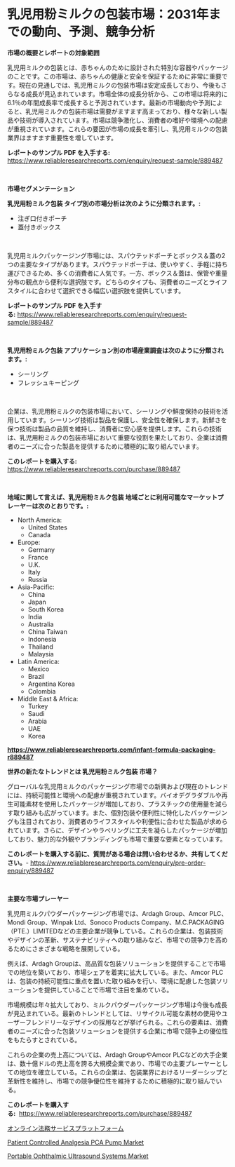 <p><h1>乳児用粉ミルクの包装市場：2031年までの動向、予測、競争分析</h1></p><p><strong>市場の概要とレポートの対象範囲</strong></p>
<p><p>乳児用ミルクの包装とは、赤ちゃんのために設計された特別な容器やパッケージのことです。この市場は、赤ちゃんの健康と安全を保証するために非常に重要です。現在の見通しでは、乳児用ミルクの包装市場は安定成長しており、今後もさらなる成長が見込まれています。市場全体の成長分析から、この市場は将来的に6.1％の年間成長率で成長すると予測されています。最新の市場動向や予測によると、乳児用ミルクの包装市場は需要がますます高まっており、様々な新しい製品や技術が導入されています。市場は競争激化し、消費者の嗜好や環境への配慮が重視されています。これらの要因が市場の成長を牽引し、乳児用ミルクの包装業界はますます重要性を増しています。</p></p>
<p><strong>レポートのサンプル PDF を入手する:</strong> <a href="https://www.reliableresearchreports.com/enquiry/request-sample/889487">https://www.reliableresearchreports.com/enquiry/request-sample/889487</a></p>
<p>&nbsp;</p>
<p><strong>市場セグメンテーション</strong></p>
<p><strong>乳児用粉ミルク包装 タイプ別の市場分析は次のように分類されます。:</strong></p>
<p><ul><li>注ぎ口付きポーチ</li><li>蓋付きボックス</li></ul></p>
<p>&nbsp;</p>
<p><p>乳児用ミルクパッケージング市場には、スパウテッドポーチとボックス＆蓋の2つの主要なタイプがあります。スパウテッドポーチは、使いやすく、手軽に持ち運びできるため、多くの消費者に人気です。一方、ボックス＆蓋は、保管や重量分布の観点から便利な選択肢です。どちらのタイプも、消費者のニーズとライフスタイルに合わせて選択できる幅広い選択肢を提供しています。</p></p>
<p><strong>レポートのサンプル PDF を入手する:</strong>&nbsp;<a href="https://www.reliableresearchreports.com/enquiry/request-sample/889487">https://www.reliableresearchreports.com/enquiry/request-sample/889487</a></p>
<p>&nbsp;</p>
<p><strong> 乳児用粉ミルク包装 アプリケーション別の市場産業調査は次のように分類されます。:</strong></p>
<p><ul><li>シーリング</li><li>フレッシュキーピング</li></ul></p>
<p>&nbsp;</p>
<p><p>企業は、乳児用粉ミルクの包装市場において、シーリングや鮮度保持の技術を活用しています。シーリング技術は製品を保護し、安全性を確保します。新鮮さを保つ技術は製品の品質を維持し、消費者に安心感を提供します。これらの技術は、乳児用粉ミルクの包装市場において重要な役割を果たしており、企業は消費者のニーズに合った製品を提供するために積極的に取り組んでいます。</p></p>
<p><strong>このレポートを購入する:</strong>&nbsp; <a href="https://www.reliableresearchreports.com/purchase/889487">https://www.reliableresearchreports.com/purchase/889487</a></p>
<p>&nbsp;</p>
<p><strong>地域に関して言えば、乳児用粉ミルク包装 地域ごとに利用可能なマーケットプレーヤーは次のとおりです。:</strong></p>
<p><ul>
    <li>
        North America:
        <ul>
            <li>United States</li>
            <li>Canada</li>
        </ul>
    </li>
    <li>
        Europe:
        <ul>
            <li>Germany</li>
            <li>France</li>
            <li>U.K.</li>
            <li>Italy</li>
            <li>Russia</li>
        </ul>
    </li>
    <li>
        Asia-Pacific:
        <ul>
            <li>China</li>
            <li>Japan</li>
            <li>South Korea</li>
            <li>India</li>
            <li>Australia</li>
            <li>China Taiwan</li>
            <li>Indonesia</li>
            <li>Thailand</li>
            <li>Malaysia</li>
        </ul>
    </li>
    <li>
        Latin America:
        <ul>
            <li>Mexico</li>
            <li>Brazil</li>
            <li>Argentina Korea</li>
            <li>Colombia</li>
        </ul>
    </li>
    <li>
        Middle East & Africa:
        <ul>
            <li>Turkey</li>
            <li>Saudi</li>
            <li>Arabia</li>
            <li>UAE</li>
            <li>Korea</li>
        </ul>
    </li>
    </ul></p>
<p><strong><a href="https://www.reliableresearchreports.com/infant-formula-packaging-r889487">https://www.reliableresearchreports.com/infant-formula-packaging-r889487</a></strong>&nbsp;</p>
<p><strong>世界の新たなトレンドとは 乳児用粉ミルク包装 市場？</strong></p>
<p><p>グローバルな乳児用ミルクのパッケージング市場での新興および現在のトレンドには、持続可能性と環境への配慮が重視されています。バイオデグラダブルや再生可能素材を使用したパッケージが増加しており、プラスチックの使用量を減らす取り組みも広がっています。また、個別包装や便利性に特化したパッケージングも注目されており、消費者のライフスタイルや利便性に合わせた製品が求められています。さらに、デザインやラベリングに工夫を凝らしたパッケージが増加しており、魅力的な外観やブランディングも市場で重要な要素となっています。</p></p>
<p><strong>このレポートを購入する前に、質問がある場合は問い合わせるか、共有してください。</strong>- <a href="https://www.reliableresearchreports.com/enquiry/pre-order-enquiry/889487">https://www.reliableresearchreports.com/enquiry/pre-order-enquiry/889487</a></p>
<p>&nbsp;</p>
<p><strong>主要な市場プレーヤー</strong></p>
<p><p>乳児用ミルクパウダーパッケージング市場では、Ardagh Group、Amcor PLC、Mondi Group、Winpak Ltd、Sonoco Products Company、M.C.PACKAGING（PTE.）LIMITEDなどの主要企業が競争している。これらの企業は、包装技術やデザインの革新、サステナビリティへの取り組みなど、市場での競争力を高めるためにさまざまな戦略を展開している。</p><p>例えば、Ardagh Groupは、高品質な包装ソリューションを提供することで市場での地位を築いており、市場シェアを着実に拡大している。また、Amcor PLCは、包装の持続可能性に重点を置いた取り組みを行い、環境に配慮した包装ソリューションを提供していることで市場で注目を集めている。</p><p>市場規模は年々拡大しており、ミルクパウダーパッケージング市場は今後も成長が見込まれている。最新のトレンドとしては、リサイクル可能な素材の使用やユーザーフレンドリーなデザインの採用などが挙げられる。これらの要素は、消費者のニーズに合った包装ソリューションを提供する企業に市場で競争上の優位性をもたらすとされている。</p><p>これらの企業の売上高については、Ardagh GroupやAmcor PLCなどの大手企業は、数十億ドルの売上高を誇る大規模企業であり、市場での主要プレーヤーとしての地位を確立している。これらの企業は、包装業界におけるリーダーシップと革新性を維持し、市場での競争優位性を維持するために積極的に取り組んでいる。</p></p>
<p><strong>このレポートを購入する:</strong>&nbsp;&nbsp;<a href="https://www.reliableresearchreports.com/purchase/889487">https://www.reliableresearchreports.com/purchase/889487</a></p>
<p><p><a href="https://github.com/one-cool-chick/Market-Research-Report-List-1/blob/main/733876123547.md">オンライン法務サービスプラットフォーム</a></p><p><a href="https://github.com/changoleonlaverguenzanoexiste/Market-Research-Report-List-2/blob/main/patient-controlled-analgesia-pca-pump-market.md">Patient Controlled Analgesia PCA Pump Market</a></p><p><a href="https://github.com/dimitrishawkinswaynenp91rgz/Market-Research-Report-List-2/blob/main/portable-ophthalmic-ultrasound-systems-market.md">Portable Ophthalmic Ultrasound Systems Market</a></p></p>